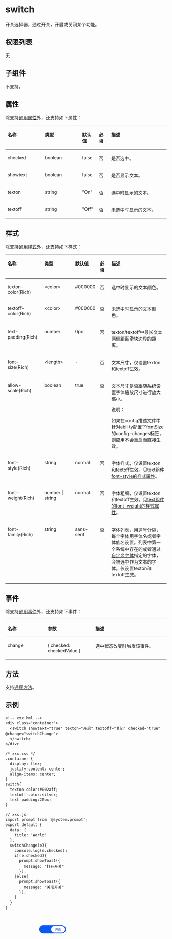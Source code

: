 # switch<a name="ZH-CN_TOPIC_0000001127125072"></a>

开关选择器，通过开关，开启或关闭某个功能。

## 权限列表<a name="section11257113618419"></a>

无

## 子组件<a name="section9288143101012"></a>

不支持。

## 属性<a name="section2907183951110"></a>

除支持[通用属性](js-components-common-attributes.md)外，还支持如下属性：

<a name="table20633101642315"></a>
<table><thead align="left"><tr id="row663331618238"><th class="cellrowborder" valign="top" width="23.119999999999997%" id="mcps1.1.6.1.1"><p id="aa872998ac2d84843a3c5161889afffef"><a name="aa872998ac2d84843a3c5161889afffef"></a><a name="aa872998ac2d84843a3c5161889afffef"></a>名称</p>
</th>
<th class="cellrowborder" valign="top" width="23.119999999999997%" id="mcps1.1.6.1.2"><p id="ab2111648ee0e4f6d881be8954e7acaab"><a name="ab2111648ee0e4f6d881be8954e7acaab"></a><a name="ab2111648ee0e4f6d881be8954e7acaab"></a>类型</p>
</th>
<th class="cellrowborder" valign="top" width="10.48%" id="mcps1.1.6.1.3"><p id="ab377d1c90900478ea4ecab51e9a058af"><a name="ab377d1c90900478ea4ecab51e9a058af"></a><a name="ab377d1c90900478ea4ecab51e9a058af"></a>默认值</p>
</th>
<th class="cellrowborder" valign="top" width="7.5200000000000005%" id="mcps1.1.6.1.4"><p id="p824610360217"><a name="p824610360217"></a><a name="p824610360217"></a>必填</p>
</th>
<th class="cellrowborder" valign="top" width="35.76%" id="mcps1.1.6.1.5"><p id="a1d574a0044ed42ec8a2603bc82734232"><a name="a1d574a0044ed42ec8a2603bc82734232"></a><a name="a1d574a0044ed42ec8a2603bc82734232"></a>描述</p>
</th>
</tr>
</thead>
<tbody><tr id="row187510515582"><td class="cellrowborder" valign="top" width="23.119999999999997%" headers="mcps1.1.6.1.1 "><p id="p1126255375818"><a name="p1126255375818"></a><a name="p1126255375818"></a>checked</p>
</td>
<td class="cellrowborder" valign="top" width="23.119999999999997%" headers="mcps1.1.6.1.2 "><p id="p826225395810"><a name="p826225395810"></a><a name="p826225395810"></a>boolean</p>
</td>
<td class="cellrowborder" valign="top" width="10.48%" headers="mcps1.1.6.1.3 "><p id="p1126210533587"><a name="p1126210533587"></a><a name="p1126210533587"></a>false</p>
</td>
<td class="cellrowborder" valign="top" width="7.5200000000000005%" headers="mcps1.1.6.1.4 "><p id="p10262185375814"><a name="p10262185375814"></a><a name="p10262185375814"></a>否</p>
</td>
<td class="cellrowborder" valign="top" width="35.76%" headers="mcps1.1.6.1.5 "><p id="p526295335811"><a name="p526295335811"></a><a name="p526295335811"></a>是否选中。</p>
</td>
</tr>
<tr id="row18459154995812"><td class="cellrowborder" valign="top" width="23.119999999999997%" headers="mcps1.1.6.1.1 "><p id="p17262853175817"><a name="p17262853175817"></a><a name="p17262853175817"></a>showtext</p>
</td>
<td class="cellrowborder" valign="top" width="23.119999999999997%" headers="mcps1.1.6.1.2 "><p id="p122621153175814"><a name="p122621153175814"></a><a name="p122621153175814"></a>boolean</p>
</td>
<td class="cellrowborder" valign="top" width="10.48%" headers="mcps1.1.6.1.3 "><p id="p1126365310589"><a name="p1126365310589"></a><a name="p1126365310589"></a>false</p>
</td>
<td class="cellrowborder" valign="top" width="7.5200000000000005%" headers="mcps1.1.6.1.4 "><p id="p11263195345814"><a name="p11263195345814"></a><a name="p11263195345814"></a>否</p>
</td>
<td class="cellrowborder" valign="top" width="35.76%" headers="mcps1.1.6.1.5 "><p id="p172631453135816"><a name="p172631453135816"></a><a name="p172631453135816"></a>是否显示文本。</p>
</td>
</tr>
<tr id="row55711479587"><td class="cellrowborder" valign="top" width="23.119999999999997%" headers="mcps1.1.6.1.1 "><p id="p626355311584"><a name="p626355311584"></a><a name="p626355311584"></a>texton</p>
</td>
<td class="cellrowborder" valign="top" width="23.119999999999997%" headers="mcps1.1.6.1.2 "><p id="p72637533582"><a name="p72637533582"></a><a name="p72637533582"></a>string</p>
</td>
<td class="cellrowborder" valign="top" width="10.48%" headers="mcps1.1.6.1.3 "><p id="p182634538587"><a name="p182634538587"></a><a name="p182634538587"></a>"On"</p>
</td>
<td class="cellrowborder" valign="top" width="7.5200000000000005%" headers="mcps1.1.6.1.4 "><p id="p112631153185813"><a name="p112631153185813"></a><a name="p112631153185813"></a>否</p>
</td>
<td class="cellrowborder" valign="top" width="35.76%" headers="mcps1.1.6.1.5 "><p id="p3263753175817"><a name="p3263753175817"></a><a name="p3263753175817"></a>选中时显示的文本。</p>
</td>
</tr>
<tr id="row116161444115812"><td class="cellrowborder" valign="top" width="23.119999999999997%" headers="mcps1.1.6.1.1 "><p id="p32631553145810"><a name="p32631553145810"></a><a name="p32631553145810"></a>textoff</p>
</td>
<td class="cellrowborder" valign="top" width="23.119999999999997%" headers="mcps1.1.6.1.2 "><p id="p11263253105816"><a name="p11263253105816"></a><a name="p11263253105816"></a>string</p>
</td>
<td class="cellrowborder" valign="top" width="10.48%" headers="mcps1.1.6.1.3 "><p id="p182632539586"><a name="p182632539586"></a><a name="p182632539586"></a>"Off"</p>
</td>
<td class="cellrowborder" valign="top" width="7.5200000000000005%" headers="mcps1.1.6.1.4 "><p id="p3263195375819"><a name="p3263195375819"></a><a name="p3263195375819"></a>否</p>
</td>
<td class="cellrowborder" valign="top" width="35.76%" headers="mcps1.1.6.1.5 "><p id="p19263185312583"><a name="p19263185312583"></a><a name="p19263185312583"></a>未选中时显示的文本。</p>
</td>
</tr>
</tbody>
</table>

## 样式<a name="section5775351116"></a>

除支持[通用样式](js-components-common-styles.md)外，还支持如下样式：

<a name="table18141141019"></a>
<table><thead align="left"><tr id="row17141841318"><th class="cellrowborder" valign="top" width="23.11768823117688%" id="mcps1.1.6.1.1"><p id="p814213411616"><a name="p814213411616"></a><a name="p814213411616"></a>名称</p>
</th>
<th class="cellrowborder" valign="top" width="20.477952204779523%" id="mcps1.1.6.1.2"><p id="p101428411816"><a name="p101428411816"></a><a name="p101428411816"></a>类型</p>
</th>
<th class="cellrowborder" valign="top" width="8.869113088691131%" id="mcps1.1.6.1.3"><p id="p1214219411518"><a name="p1214219411518"></a><a name="p1214219411518"></a>默认值</p>
</th>
<th class="cellrowborder" valign="top" width="7.519248075192481%" id="mcps1.1.6.1.4"><p id="p1814213417115"><a name="p1814213417115"></a><a name="p1814213417115"></a>必填</p>
</th>
<th class="cellrowborder" valign="top" width="40.01599840015999%" id="mcps1.1.6.1.5"><p id="p5142174112118"><a name="p5142174112118"></a><a name="p5142174112118"></a>描述</p>
</th>
</tr>
</thead>
<tbody><tr id="row15142941912"><td class="cellrowborder" valign="top" width="23.11768823117688%" headers="mcps1.1.6.1.1 "><p id="p141422413117"><a name="p141422413117"></a><a name="p141422413117"></a>texton-color(Rich)</p>
</td>
<td class="cellrowborder" valign="top" width="20.477952204779523%" headers="mcps1.1.6.1.2 "><p id="p21426411815"><a name="p21426411815"></a><a name="p21426411815"></a>&lt;color&gt;</p>
</td>
<td class="cellrowborder" valign="top" width="8.869113088691131%" headers="mcps1.1.6.1.3 "><p id="p1614210411718"><a name="p1614210411718"></a><a name="p1614210411718"></a>#000000</p>
</td>
<td class="cellrowborder" valign="top" width="7.519248075192481%" headers="mcps1.1.6.1.4 "><p id="p414264111119"><a name="p414264111119"></a><a name="p414264111119"></a>否</p>
</td>
<td class="cellrowborder" valign="top" width="40.01599840015999%" headers="mcps1.1.6.1.5 "><p id="p17142194118113"><a name="p17142194118113"></a><a name="p17142194118113"></a>选中时显示的文本颜色。</p>
</td>
</tr>
<tr id="row01425413117"><td class="cellrowborder" valign="top" width="23.11768823117688%" headers="mcps1.1.6.1.1 "><p id="p31426419115"><a name="p31426419115"></a><a name="p31426419115"></a>textoff-color(Rich)</p>
</td>
<td class="cellrowborder" valign="top" width="20.477952204779523%" headers="mcps1.1.6.1.2 "><p id="p714211411914"><a name="p714211411914"></a><a name="p714211411914"></a>&lt;color&gt;</p>
</td>
<td class="cellrowborder" valign="top" width="8.869113088691131%" headers="mcps1.1.6.1.3 "><p id="p1614244112117"><a name="p1614244112117"></a><a name="p1614244112117"></a>#000000</p>
</td>
<td class="cellrowborder" valign="top" width="7.519248075192481%" headers="mcps1.1.6.1.4 "><p id="p1914294116111"><a name="p1914294116111"></a><a name="p1914294116111"></a>否</p>
</td>
<td class="cellrowborder" valign="top" width="40.01599840015999%" headers="mcps1.1.6.1.5 "><p id="p7142041512"><a name="p7142041512"></a><a name="p7142041512"></a>未选中时显示的文本颜色。</p>
</td>
</tr>
<tr id="row21421741914"><td class="cellrowborder" valign="top" width="23.11768823117688%" headers="mcps1.1.6.1.1 "><p id="p15143441811"><a name="p15143441811"></a><a name="p15143441811"></a>text-padding(Rich)</p>
</td>
<td class="cellrowborder" valign="top" width="20.477952204779523%" headers="mcps1.1.6.1.2 "><p id="p12143741518"><a name="p12143741518"></a><a name="p12143741518"></a>number</p>
</td>
<td class="cellrowborder" valign="top" width="8.869113088691131%" headers="mcps1.1.6.1.3 "><p id="p9143241114"><a name="p9143241114"></a><a name="p9143241114"></a>0px</p>
</td>
<td class="cellrowborder" valign="top" width="7.519248075192481%" headers="mcps1.1.6.1.4 "><p id="p101439419117"><a name="p101439419117"></a><a name="p101439419117"></a>否</p>
</td>
<td class="cellrowborder" valign="top" width="40.01599840015999%" headers="mcps1.1.6.1.5 "><p id="p714374115110"><a name="p714374115110"></a><a name="p714374115110"></a>texton/textoff中最长文本两侧距离滑块边界的距离。</p>
</td>
</tr>
<tr id="row19143194112115"><td class="cellrowborder" valign="top" width="23.11768823117688%" headers="mcps1.1.6.1.1 "><p id="p1614364119110"><a name="p1614364119110"></a><a name="p1614364119110"></a>font-size(Rich)</p>
</td>
<td class="cellrowborder" valign="top" width="20.477952204779523%" headers="mcps1.1.6.1.2 "><p id="p11436419111"><a name="p11436419111"></a><a name="p11436419111"></a>&lt;length&gt;</p>
</td>
<td class="cellrowborder" valign="top" width="8.869113088691131%" headers="mcps1.1.6.1.3 "><p id="p21431416117"><a name="p21431416117"></a><a name="p21431416117"></a>-</p>
</td>
<td class="cellrowborder" valign="top" width="7.519248075192481%" headers="mcps1.1.6.1.4 "><p id="p014313412014"><a name="p014313412014"></a><a name="p014313412014"></a>否</p>
</td>
<td class="cellrowborder" valign="top" width="40.01599840015999%" headers="mcps1.1.6.1.5 "><p id="p19143184110114"><a name="p19143184110114"></a><a name="p19143184110114"></a>文本尺寸，仅设置texton和textoff生效。</p>
</td>
</tr>
<tr id="row514317411319"><td class="cellrowborder" valign="top" width="23.11768823117688%" headers="mcps1.1.6.1.1 "><p id="p1143241119"><a name="p1143241119"></a><a name="p1143241119"></a>allow-scale(Rich)</p>
</td>
<td class="cellrowborder" valign="top" width="20.477952204779523%" headers="mcps1.1.6.1.2 "><p id="p1914314117112"><a name="p1914314117112"></a><a name="p1914314117112"></a>boolean</p>
</td>
<td class="cellrowborder" valign="top" width="8.869113088691131%" headers="mcps1.1.6.1.3 "><p id="p514319415118"><a name="p514319415118"></a><a name="p514319415118"></a>true</p>
</td>
<td class="cellrowborder" valign="top" width="7.519248075192481%" headers="mcps1.1.6.1.4 "><p id="p71431411417"><a name="p71431411417"></a><a name="p71431411417"></a>否</p>
</td>
<td class="cellrowborder" valign="top" width="40.01599840015999%" headers="mcps1.1.6.1.5 "><p id="p71435417112"><a name="p71435417112"></a><a name="p71435417112"></a>文本尺寸是否跟随系统设置字体缩放尺寸进行放大缩小。</p>
<div class="note" id="note214334112118"><a name="note214334112118"></a><a name="note214334112118"></a><span class="notetitle"> 说明： </span><div class="notebody"><p id="p3143174118114"><a name="p3143174118114"></a><a name="p3143174118114"></a>如果在config描述文件中针对ability配置了fontSize的config-changes标签，则应用不会重启而直接生效。</p>
</div></div>
</td>
</tr>
<tr id="row114334114116"><td class="cellrowborder" valign="top" width="23.11768823117688%" headers="mcps1.1.6.1.1 "><p id="p81431141814"><a name="p81431141814"></a><a name="p81431141814"></a>font-style(Rich)</p>
</td>
<td class="cellrowborder" valign="top" width="20.477952204779523%" headers="mcps1.1.6.1.2 "><p id="p20144941015"><a name="p20144941015"></a><a name="p20144941015"></a>string</p>
</td>
<td class="cellrowborder" valign="top" width="8.869113088691131%" headers="mcps1.1.6.1.3 "><p id="p1514464111120"><a name="p1514464111120"></a><a name="p1514464111120"></a>normal</p>
</td>
<td class="cellrowborder" valign="top" width="7.519248075192481%" headers="mcps1.1.6.1.4 "><p id="p1914484118112"><a name="p1914484118112"></a><a name="p1914484118112"></a>否</p>
</td>
<td class="cellrowborder" valign="top" width="40.01599840015999%" headers="mcps1.1.6.1.5 "><p id="p61446412015"><a name="p61446412015"></a><a name="p61446412015"></a>字体样式，仅设置texton和textoff生效。见<a href="js-components-basic-text.md#section5775351116">text组件font-style的样式属性</a>。</p>
</td>
</tr>
<tr id="row1414434118113"><td class="cellrowborder" valign="top" width="23.11768823117688%" headers="mcps1.1.6.1.1 "><p id="p91441641917"><a name="p91441641917"></a><a name="p91441641917"></a>font-weight(Rich)</p>
</td>
<td class="cellrowborder" valign="top" width="20.477952204779523%" headers="mcps1.1.6.1.2 "><p id="p17144241417"><a name="p17144241417"></a><a name="p17144241417"></a>number | string</p>
</td>
<td class="cellrowborder" valign="top" width="8.869113088691131%" headers="mcps1.1.6.1.3 "><p id="p17144184118118"><a name="p17144184118118"></a><a name="p17144184118118"></a>normal</p>
</td>
<td class="cellrowborder" valign="top" width="7.519248075192481%" headers="mcps1.1.6.1.4 "><p id="p2144144115118"><a name="p2144144115118"></a><a name="p2144144115118"></a>否</p>
</td>
<td class="cellrowborder" valign="top" width="40.01599840015999%" headers="mcps1.1.6.1.5 "><p id="p1714484118114"><a name="p1714484118114"></a><a name="p1714484118114"></a>字体粗细，仅设置texton和textoff生效。见<a href="js-components-basic-text.md#section5775351116">text组件的font-weight的样式属性</a>。</p>
</td>
</tr>
<tr id="row16144154118117"><td class="cellrowborder" valign="top" width="23.11768823117688%" headers="mcps1.1.6.1.1 "><p id="p1914419411613"><a name="p1914419411613"></a><a name="p1914419411613"></a>font-family(Rich)</p>
</td>
<td class="cellrowborder" valign="top" width="20.477952204779523%" headers="mcps1.1.6.1.2 "><p id="p61447411415"><a name="p61447411415"></a><a name="p61447411415"></a>string</p>
</td>
<td class="cellrowborder" valign="top" width="8.869113088691131%" headers="mcps1.1.6.1.3 "><p id="p191448411817"><a name="p191448411817"></a><a name="p191448411817"></a>sans-serif</p>
</td>
<td class="cellrowborder" valign="top" width="7.519248075192481%" headers="mcps1.1.6.1.4 "><p id="p314415411118"><a name="p314415411118"></a><a name="p314415411118"></a>否</p>
</td>
<td class="cellrowborder" valign="top" width="40.01599840015999%" headers="mcps1.1.6.1.5 "><p id="p614414411115"><a name="p614414411115"></a><a name="p614414411115"></a>字体列表，用逗号分隔，每个字体用字体名或者字体族名设置。列表中第一个系统中存在的或者通过<a href="js-components-common-customizing-font.md">自定义字体</a>指定的字体，会被选中作为文本的字体。仅设置texton和textoff生效。</p>
</td>
</tr>
</tbody>
</table>

## 事件<a name="section1042893411015"></a>

除支持[通用事件](js-components-common-events.md)外，还支持如下事件：

<a name="table4429183420016"></a>
<table><thead align="left"><tr id="row14295345017"><th class="cellrowborder" valign="top" width="24.852485248524854%" id="mcps1.1.4.1.1"><p id="p342910341105"><a name="p342910341105"></a><a name="p342910341105"></a>名称</p>
</th>
<th class="cellrowborder" valign="top" width="29.552955295529554%" id="mcps1.1.4.1.2"><p id="p142913343017"><a name="p142913343017"></a><a name="p142913343017"></a>参数</p>
</th>
<th class="cellrowborder" valign="top" width="45.5945594559456%" id="mcps1.1.4.1.3"><p id="p6429034005"><a name="p6429034005"></a><a name="p6429034005"></a>描述</p>
</th>
</tr>
</thead>
<tbody><tr id="row94293341601"><td class="cellrowborder" valign="top" width="24.852485248524854%" headers="mcps1.1.4.1.1 "><p id="p842910342010"><a name="p842910342010"></a><a name="p842910342010"></a>change</p>
</td>
<td class="cellrowborder" valign="top" width="29.552955295529554%" headers="mcps1.1.4.1.2 "><p id="p342917344013"><a name="p342917344013"></a><a name="p342917344013"></a>{ checked: checkedValue }</p>
</td>
<td class="cellrowborder" valign="top" width="45.5945594559456%" headers="mcps1.1.4.1.3 "><p id="p24295341304"><a name="p24295341304"></a><a name="p24295341304"></a>选中状态改变时触发该事件。</p>
</td>
</tr>
</tbody>
</table>

## 方法<a name="section2279124532420"></a>

支持[通用方法](js-components-common-methods.md)。

## 示例<a name="section1149419101412"></a>

```
<!-- xxx.hml -->
<div class="container">
  <switch showtext="true" texton="开启" textoff="关闭" checked="true" @change="switchChange">
  </switch>
</div>
```

```
/* xxx.css */
.container {
  display: flex;
  justify-content: center;
  align-items: center;
}
switch{
  texton-color:#002aff;
  textoff-color:silver;
  text-padding:20px;
}
```

```
// xxx.js
import prompt from '@system.prompt';
export default {
  data: {
    title: 'World'
  },
  switchChange(e){
    console.log(e.checked);
    if(e.checked){
      prompt.showToast({
        message: "打开开关"
      });
    }else{
      prompt.showToast({
        message: "关闭开关"
      });
    }
  }
}
```

![](figures/zh-cn_image_0000001152862510.gif)

